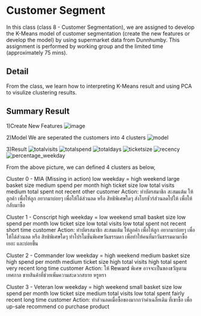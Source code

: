 
# Customer Segment

In this class (class 8 - Customer Segmentation), 
we are assigned to develop the K-Means model of customer segmentation (create the new features or develop the model) by using supermarket data from Dunnhumby. This assignment is performed by working group and the limited time (approximately 75 mins).



## Detail
From the class, we learn how to interpreting K-Means result and using PCA to visulize clustering results.

## Summary Result
1)Create New Features
![image](https://user-images.githubusercontent.com/71161635/147187587-572e49d8-6741-45ba-b306-ba4683a0ad46.jpg)

2)Model
We are seperated the customers into 4 clusters
![model](https://user-images.githubusercontent.com/71161635/147188729-d23257ec-6a39-47ca-b21a-5b4abc01516b.png)

3)Result
![totalvisits](https://user-images.githubusercontent.com/71161635/147189779-b9e99001-e940-4f33-8917-95f85df99d8b.png)
![totalspend](https://user-images.githubusercontent.com/71161635/147189241-d64bd9df-fe1f-4afe-805d-24d4df7345b7.png)
![totaldays](https://user-images.githubusercontent.com/71161635/147189246-1b697558-b5c5-4958-a855-e8e08a22fa96.png)
![ticketsize](https://user-images.githubusercontent.com/71161635/147189252-b860b096-fa92-417a-baae-9cdde663aaac.png)
![recency](https://user-images.githubusercontent.com/71161635/147189255-ae24ef36-f8d2-4093-b932-b015837cb315.png)
![percentage_weekday](https://user-images.githubusercontent.com/71161635/147189260-5d15bcc5-b1df-475f-abec-3509167a6927.png)

From the above picture, we can defined 4 clusters as below,

Cluster 0 - MIA (Missing in action)
  low weekday = high weekend
  large basket size
  medium spend per month
  high ticket size
  low total visits
  medium total spent
  not recent
  other customer
Action:
ทำบัตรสมาชิก สะสมแต้ม ให้ลูกค้า เพื่อให้ลูก อยากมาบ่อยๆ เพื่อให้ได้ส่วนลด หรือ สิทธิพิเศษใดๆ
ส่งโบรชัวร์ส่วนลดไปให้ เพื่อให้กลับมาซื้อ


Cluster 1 - Conscript
  high weekday = low weekend
  small basket size
  low spend per month
  low ticket size
  low total visits
  low total spent
  not recent
  short time customer
 Action:
ทำบัตรสมาชิก สะสมแต้ม ให้ลูกค้า เพื่อให้ลูก อยากมาบ่อยๆ เพื่อให้ได้ส่วนลด หรือ สิทธิพิเศษใดๆ
ทำโปรโมชั่นพิเศษวันธรรมดา เพื่อทำให้คนที่มาวันธรรมดามาซื้อเยอะ และบ่อยขึ้น


Cluster 2 - Commander
  low weekday = high weekend
  medium basket size
  high spend per month
  medium ticket size
  high total visits
  high total spent
  very recent
  long time customer
Action:
ให้ Reward พิเศษ อาจจะเป็นของขวัญตามเทศกาล
ขายสินค้าที่ช่วยเพิ่มความสะดวกสบาย หรูหรา


Cluster 3 - Veteran
  low weekday = high weekend
  small basket size
  low spend per month
  low ticket size
  medium total visits
  low total spent
  fairly recent
long time customer
Action:
ทำส่วนลดเมื่อซื้อของมากกว่าค่าเฉลี่ยเดิม ที่เขาซื้อ เพื่อ up-sale
recommend co purchase product
